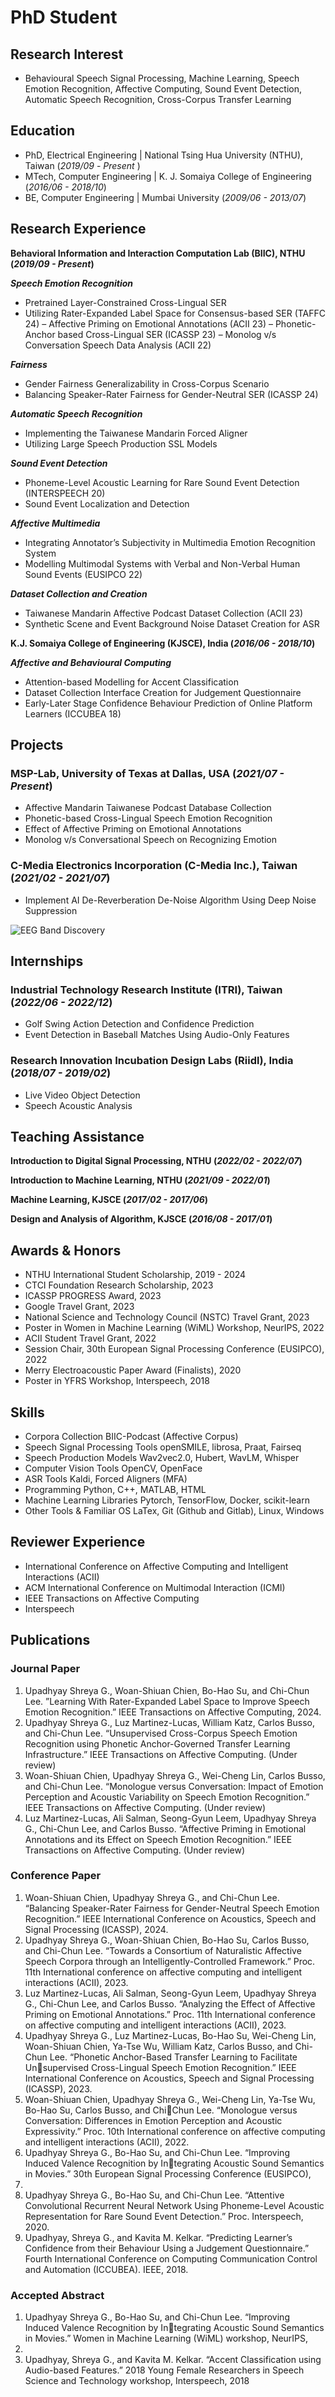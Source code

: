 # PhD Student

## Research Interest 
- Behavioural Speech Signal Processing, Machine Learning, Speech Emotion Recognition, Affective Computing, Sound Event Detection, Automatic Speech Recognition, Cross-Corpus Transfer Learning


## Education
- PhD, Electrical Engineering | National Tsing Hua University (NTHU), Taiwan (_2019/09_ - _Present_ )								       		
- MTech, Computer Engineering | K. J. Somaiya College of Engineering (_2016/06 - 2018/10_)	 			        		
- BE, Computer Engineering | Mumbai University (_2009/06 - 2013/07_)

## Research Experience
**Behavioral Information and Interaction Computation Lab (BIIC), NTHU (_2019/09 - Present_)**

***Speech Emotion Recognition***
- Pretrained Layer-Constrained Cross-Lingual SER
- Utilizing Rater-Expanded Label Space for Consensus-based SER (TAFFC 24)
– Affective Priming on Emotional Annotations (ACII 23)
– Phonetic-Anchor based Cross-Lingual SER (ICASSP 23)
– Monolog v/s Conversation Speech Data Analysis (ACII 22)

***Fairness***
- Gender Fairness Generalizability in Cross-Corpus Scenario
- Balancing Speaker-Rater Fairness for Gender-Neutral SER (ICASSP 24)

***Automatic Speech Recognition***
- Implementing the Taiwanese Mandarin Forced Aligner
- Utilizing Large Speech Production SSL Models

***Sound Event Detection***
- Phoneme-Level Acoustic Learning for Rare Sound Event Detection (INTERSPEECH 20)
- Sound Event Localization and Detection

***Affective Multimedia***
- Integrating Annotator’s Subjectivity in Multimedia Emotion Recognition System
- Modelling Multimodal Systems with Verbal and Non-Verbal Human Sound Events (EUSIPCO 22)

***Dataset Collection and Creation***
- Taiwanese Mandarin Affective Podcast Dataset Collection (ACII 23)
- Synthetic Scene and Event Background Noise Dataset Creation for ASR

**K.J. Somaiya College of Engineering (KJSCE), India (_2016/06 - 2018/10_)**

***Affective and Behavioural Computing***
- Attention-based Modelling for Accent Classification
- Dataset Collection Interface Creation for Judgement Questionnaire
- Early-Later Stage Confidence Behaviour Prediction of Online Platform Learners (ICCUBEA 18)


## Projects
### MSP-Lab, University of Texas at Dallas, USA (_2021/07 - Present_)

- Affective Mandarin Taiwanese Podcast Database Collection
- Phonetic-based Cross-Lingual Speech Emotion Recognition
- Effect of Affective Priming on Emotional Annotations
- Monolog v/s Conversational Speech on Recognizing Emotion

### C-Media Electronics Incorporation (C-Media Inc.), Taiwan (_2021/02 - 2021/07_)
- Implement AI De-Reverberation De-Noise Algorithm Using Deep Noise Suppression

![EEG Band Discovery](/assets/img/eeg_band_discovery.jpeg)

## Internships
### Industrial Technology Research Institute (ITRI), Taiwan (_2022/06 - 2022/12_)

- Golf Swing Action Detection and Confidence Prediction
- Event Detection in Baseball Matches Using Audio-Only Features

### Research Innovation Incubation Design Labs (Riidl), India (_2018/07 - 2019/02_)
- Live Video Object Detection
- Speech Acoustic Analysis

## Teaching Assistance
**Introduction to Digital Signal Processing, NTHU (_2022/02 - 2022/07_)**

**Introduction to Machine Learning, NTHU (_2021/09 - 2022/01_)**

**Machine Learning, KJSCE (_2017/02 - 2017/06_)**

**Design and Analysis of Algorithm, KJSCE (_2016/08 - 2017/01_)**

## Awards & Honors

- NTHU International Student Scholarship, 2019 - 2024
- CTCI Foundation Research Scholarship, 2023
- ICASSP PROGRESS Award, 2023
- Google Travel Grant, 2023
- National Science and Technology Council (NSTC) Travel Grant, 2023
- Poster in Women in Machine Learning (WiML) Workshop, NeurIPS, 2022
- ACII Student Travel Grant, 2022
- Session Chair, 30th European Signal Processing Conference (EUSIPCO), 2022
- Merry Electroacoustic Paper Award (Finalists), 2020
- Poster in YFRS Workshop, Interspeech, 2018

## Skills

- Corpora Collection BIIC-Podcast (Affective Corpus)
- Speech Signal Processing Tools openSMILE, librosa, Praat, Fairseq
- Speech Production Models Wav2vec2.0, Hubert, WavLM, Whisper
- Computer Vision Tools OpenCV, OpenFace
- ASR Tools Kaldi, Forced Aligners (MFA)
- Programming Python, C++, MATLAB, HTML
- Machine Learning Libraries Pytorch, TensorFlow, Docker, scikit-learn
- Other Tools & Familiar OS LaTex, Git (Github and Gitlab), Linux, Windows

## Reviewer Experience

- International Conference on Affective Computing and Intelligent Interactions (ACII)
- ACM International Conference on Multimodal Interaction (ICMI)
- IEEE Transactions on Affective Computing
- Interspeech


## Publications
### Journal Paper
1. Upadhyay Shreya G., Woan-Shiuan Chien, Bo-Hao Su, and Chi-Chun Lee. ”Learning With Rater-Expanded
Label Space to Improve Speech Emotion Recognition.” IEEE Transactions on Affective Computing, 2024.
2. Upadhyay Shreya G., Luz Martinez-Lucas, William Katz, Carlos Busso, and Chi-Chun Lee. “Unsupervised
Cross-Corpus Speech Emotion Recognition using Phonetic Anchor-Governed Transfer Learning Infrastructure.”
IEEE Transactions on Affective Computing. (Under review)
3. Woan-Shiuan Chien, Upadhyay Shreya G., Wei-Cheng Lin, Carlos Busso, and Chi-Chun Lee. “Monologue
versus Conversation: Impact of Emotion Perception and Acoustic Variability on Speech Emotion Recognition.”
IEEE Transactions on Affective Computing. (Under review)
4. Luz Martinez-Lucas, Ali Salman, Seong-Gyun Leem, Upadhyay Shreya G., Chi-Chun Lee, and Carlos
Busso. “Affective Priming in Emotional Annotations and its Effect on Speech Emotion Recognition.” IEEE
Transactions on Affective Computing. (Under review)

### Conference Paper

1. Woan-Shiuan Chien, Upadhyay Shreya G., and Chi-Chun Lee. “Balancing Speaker-Rater Fairness for
Gender-Neutral Speech Emotion Recognition.” IEEE International Conference on Acoustics, Speech and Signal
Processing (ICASSP), 2024.
2. Upadhyay Shreya G., Woan-Shiuan Chien, Bo-Hao Su, Carlos Busso, and Chi-Chun Lee. “Towards a
Consortium of Naturalistic Affective Speech Corpora through an Intelligently-Controlled Framework.” Proc.
11th International conference on affective computing and intelligent interactions (ACII), 2023.
3. Luz Martinez-Lucas, Ali Salman, Seong-Gyun Leem, Upadhyay Shreya G., Chi-Chun Lee, and Carlos Busso.
“Analyzing the Effect of Affective Priming on Emotional Annotations.” Proc. 11th International conference
on affective computing and intelligent interactions (ACII), 2023.
4. Upadhyay Shreya G., Luz Martinez-Lucas, Bo-Hao Su, Wei-Cheng Lin, Woan-Shiuan Chien, Ya-Tse Wu,
William Katz, Carlos Busso, and Chi-Chun Lee. “Phonetic Anchor-Based Transfer Learning to Facilitate Unsupervised Cross-Lingual Speech Emotion Recognition.” IEEE International Conference on Acoustics, Speech
and Signal Processing (ICASSP), 2023.
5. Woan-Shiuan Chien, Upadhyay Shreya G., Wei-Cheng Lin, Ya-Tse Wu, Bo-Hao Su, Carlos Busso, and ChiChun Lee. “Monologue versus Conversation: Differences in Emotion Perception and Acoustic Expressivity.”
Proc. 10th International conference on affective computing and intelligent interactions (ACII), 2022.
6. Upadhyay Shreya G., Bo-Hao Su, and Chi-Chun Lee. “Improving Induced Valence Recognition by Integrating Acoustic Sound Semantics in Movies.” 30th European Signal Processing Conference (EUSIPCO),
2022.
7. Upadhyay Shreya G., Bo-Hao Su, and Chi-Chun Lee. “Attentive Convolutional Recurrent Neural Network
Using Phoneme-Level Acoustic Representation for Rare Sound Event Detection.” Proc. Interspeech, 2020.
8. Upadhyay, Shreya G., and Kavita M. Kelkar. “Predicting Learner’s Confidence from their Behaviour Using
a Judgement Questionnaire.” Fourth International Conference on Computing Communication Control and
Automation (ICCUBEA). IEEE, 2018.

### Accepted Abstract

1. Upadhyay Shreya G., Bo-Hao Su, and Chi-Chun Lee. “Improving Induced Valence Recognition by Integrating Acoustic Sound Semantics in Movies.” Women in Machine Learning (WiML) workshop, NeurIPS,
2022.
2. Upadhyay, Shreya G., and Kavita M. Kelkar. “Accent Classification using Audio-based Features.” 2018
Young Female Researchers in Speech Science and Technology workshop, Interspeech, 2018
